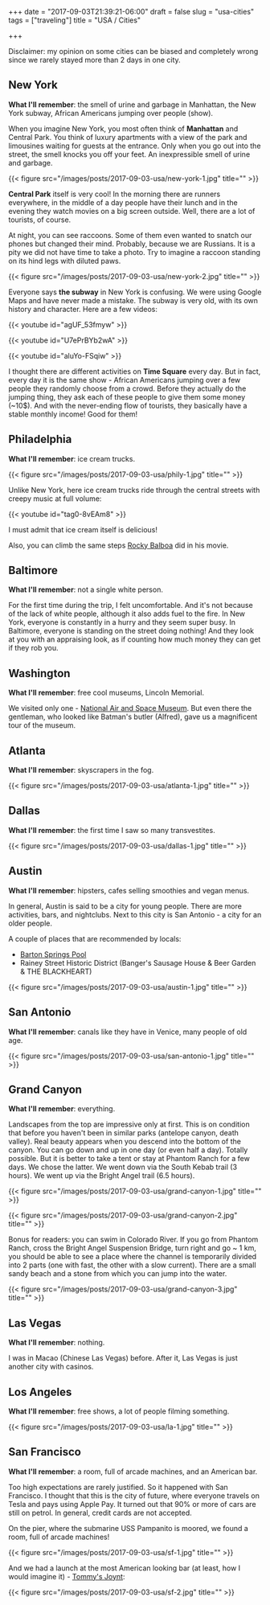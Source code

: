 +++
date = "2017-09-03T21:39:21-06:00"
draft = false
slug = "usa-cities"
tags = ["traveling"]
title = "USA / Cities"

+++

Disclaimer: my opinion on some cities can be biased and completely wrong since
we rarely stayed more than 2 days in one city.

## New York

**What I'll remember**: the smell of urine and garbage in Manhattan, the New
York subway, African Americans jumping over people (show).

When you imagine New York, you most often think of **Manhattan** and Central Park.
You think of luxury apartments with a view of the park and limousines waiting
for guests at the entrance. Only when you go out into the street, the smell
  knocks you off your feet. An inexpressible smell of urine and garbage.

{{< figure src="/images/posts/2017-09-03-usa/new-york-1.jpg" title="" >}}

**Central Park** itself is very cool! In the morning there are runners everywhere,
in the middle of a day people have their lunch and in the evening they watch
movies on a big screen outside. Well, there are a lot of tourists, of course.

At night, you can see raccoons. Some of them even wanted to snatch our phones
but changed their mind. Probably, because we are Russians. It is a pity we did
not have time to take a photo. Try to imagine a raccoon standing on its hind
legs with diluted paws.

{{< figure src="/images/posts/2017-09-03-usa/new-york-2.jpg" title="" >}}

Everyone says **the subway** in New York is confusing. We were using Google Maps
and have never made a mistake. The subway is very old, with its own history and
character. Here are a few videos:

{{< youtube id="agUF_53fmyw" >}}

{{< youtube id="U7ePrBYb2wA" >}}

{{< youtube id="aluYo-FSqiw" >}}

I thought there are different activities on **Time Square** every day. But in
fact, every day it is the same show - African Americans jumping over a few
people they randomly choose from a crowd. Before they actually do the jumping
thing, they ask each of these people to give them some money (~10$). And with
the never-ending flow of tourists, they basically have a stable monthly income!
Good for them!

## Philadelphia

**What I'll remember**: ice cream trucks.

{{< figure src="/images/posts/2017-09-03-usa/phily-1.jpg" title="" >}}

Unlike New York, here ice cream trucks ride through the central streets with
creepy music at full volume:

{{< youtube id="tag0-8vEAm8" >}}

I must admit that ice cream itself is delicious!

Also, you can climb the same steps [Rocky Balboa]( https://en.wikipedia.org/wiki/Rocky_Balboa) did in his movie.

## Baltimore

**What I'll remember**: not a single white person.

For the first time during the trip, I felt uncomfortable. And it's not because
of the lack of white people, although it also adds fuel to the fire. In New
York, everyone is constantly in a hurry and they seem super busy. In Baltimore,
everyone is standing on the street doing nothing! And they look at you with an
appraising look, as if counting how much money they can get if they rob you.

## Washington

**What I'll remember**: free cool museums, Lincoln Memorial.

We visited only one - [National Air and Space
Museum](https://airandspace.si.edu/). But even there the gentleman, who looked
like Batman's butler (Alfred), gave us a magnificent tour of the museum.

## Atlanta

**What I'll remember**: skyscrapers in the fog.

{{< figure src="/images/posts/2017-09-03-usa/atlanta-1.jpg" title="" >}}

## Dallas

**What I'll remember**: the first time I saw so many transvestites.

{{< figure src="/images/posts/2017-09-03-usa/dallas-1.jpg" title="" >}}

## Austin

**What I'll remember**: hipsters, cafes selling smoothies and vegan menus.

In general, Austin is said to be a city for young people. There are more
activities, bars, and nightclubs. Next to this city is San Antonio - a city for
an older people.

A couple of places that are recommended by locals:

- [Barton Springs Pool](https://austintexas.gov/department/barton-springs-pool)
- Rainey Street Historic District (Banger's Sausage House & Beer Garden & THE BLACKHEART)

{{< figure src="/images/posts/2017-09-03-usa/austin-1.jpg" title="" >}}

## San Antonio

**What I'll remember**: canals like they have in Venice, many people of old age.

{{< figure src="/images/posts/2017-09-03-usa/san-antonio-1.jpg" title="" >}}

## Grand Canyon

**What I'll remember**: everything.

Landscapes from the top are impressive only at first. This is on condition that
before you haven't been in similar parks (antelope canyon, death valley). Real
beauty appears when you descend into the bottom of the canyon. You can go down
and up in one day (or even half a day). Totally possible. But it is better to
take a tent or stay at Phantom Ranch for a few days. We chose the latter. We
went down via the South Kebab trail (3 hours). We went up via the Bright Angel
trail (6.5 hours).

{{< figure src="/images/posts/2017-09-03-usa/grand-canyon-1.jpg" title="" >}}

{{< figure src="/images/posts/2017-09-03-usa/grand-canyon-2.jpg" title="" >}}

Bonus for readers: you can swim in Colorado River. If you go from Phantom
Ranch, cross the Bright Angel Suspension Bridge, turn right and go ~ 1 km, you
should be able to see a place where the channel is temporarily divided into 2
parts (one with fast, the other with a slow current). There are a small sandy
beach and a stone from which you can jump into the water.

{{< figure src="/images/posts/2017-09-03-usa/grand-canyon-3.jpg" title="" >}}

## Las Vegas

**What I'll remember**: nothing.

I was in Macao (Chinese Las Vegas) before. After it, Las Vegas is just another
city with casinos.

## Los Angeles

**What I'll remember**: free shows, a lot of people filming something.

{{< figure src="/images/posts/2017-09-03-usa/la-1.jpg" title="" >}}

## San Francisco

**What I'll remember**: a room, full of arcade machines, and an American bar.

Too high expectations are rarely justified. So it happened with San Francisco.
I thought that this is the city of future, where everyone travels on Tesla and
pays using Apple Pay. It turned out that 90% or more of cars are still on
petrol. In general, credit cards are not accepted.

On the pier, where the submarine USS Pampanito is moored, we found a room, full of arcade machines!

{{< figure src="/images/posts/2017-09-03-usa/sf-1.jpg" title="" >}}

And we had a launch at the most American looking bar (at least, how I would imagine it) - [Tommy's Joynt](http://tommysjoynt.com/):

{{< figure src="/images/posts/2017-09-03-usa/sf-2.jpg" title="" >}}
